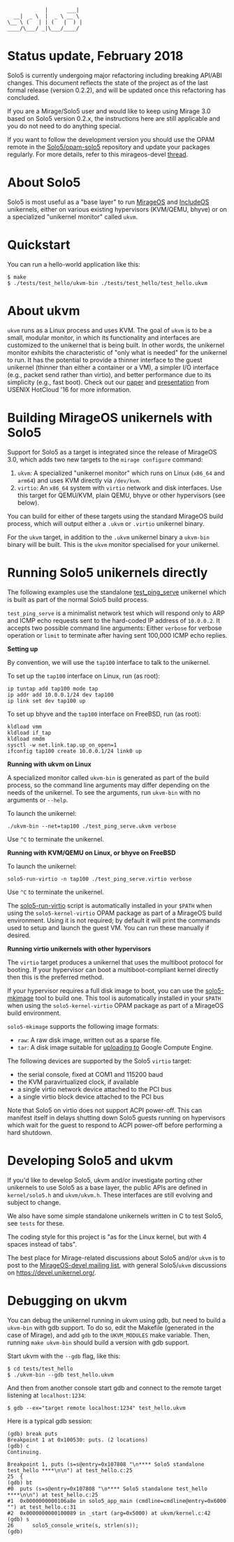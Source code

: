                 |      ___|  
      __|  _ \  |  _ \ __ \  
    \__ \ (   | | (   |  ) | 
    ____/\___/ _|\___/____/  

# Status update, February 2018

Solo5 is currently undergoing major refactoring including breaking API/ABI
changes. This document reflects the state of the project as of the last formal
release (version 0.2.2), and will be updated once this refactoring has
concluded.

If you are a Mirage/Solo5 user and would like to keep using Mirage 3.0 based on
Solo5 version 0.2.x, the instructions here are still applicable and you do not
need to do anything special.

If you want to follow the development version you should use the OPAM remote in
the [Solo5/opam-solo5](https://github.com/Solo5/opam-solo5) repository and
update your packages regularly. For more details, refer to this mirageos-devel
[thread](https://lists.xenproject.org/archives/html/mirageos-devel/2018-02/msg00011.html).

# About Solo5

Solo5 is most useful as a "base layer" to run
[MirageOS](https://mirage.io/) and [IncludeOS](http://www.includeos.org/) unikernels, either on various existing
hypervisors (KVM/QEMU, bhyve) or on a specialized "unikernel monitor" called
`ukvm`.

# Quickstart

You can run a hello-world application like this:

    $ make
    $ ./tests/test_hello/ukvm-bin ./tests/test_hello/test_hello.ukvm

# About ukvm

`ukvm` runs as a Linux process and uses KVM.  The goal of `ukvm` is to
be a small, modular monitor, in which its functionality and interfaces
are customized to the unikernel that is being built.  In other words,
the unikernel monitor exhibits the characteristic of "only what is
needed" for the unikernel to run.  It has the potential to provide a
thinner interface to the guest unikernel (thinner than either a
container or a VM), a simpler I/O interface (e.g., packet send rather
than virtio), and better performance due to its simplicity (e.g., fast
boot). Check out our
[paper](https://www.usenix.org/system/files/conference/hotcloud16/hotcloud16_williams.pdf)
and
[presentation](https://www.usenix.org/sites/default/files/conference/protected-files/hotcloud16_slides_williams.pdf)
from USENIX HotCloud '16 for more information.

# Building MirageOS unikernels with Solo5

Support for Solo5 as a target is integrated since the release of MirageOS 3.0,
which adds two new targets to the `mirage configure` command:

1. `ukvm`: A specialized "unikernel monitor" which runs on Linux
   (`x86_64` and `arm64`) and uses KVM directly via `/dev/kvm`.
2. `virtio`: An `x86_64` system with `virtio` network and disk
   interfaces. Use this target for QEMU/KVM, plain QEMU, bhyve or other
   hypervisors (see below).

You can build for either of these targets using the standard MirageOS build
process, which will output either a `.ukvm` or `.virtio` unikernel binary.

For the `ukvm` target, in addition to the `.ukvm` unikernel binary a `ukvm-bin`
binary will be built. This is the `ukvm` monitor specialised for your
unikernel.

# Running Solo5 unikernels directly

The following examples use the standalone
[test_ping_serve](tests/test_ping_serve/test_ping_serve.c) unikernel which is
built as part of the normal Solo5 build process. 

`test_ping_serve` is a minimalist network test which will respond only to ARP
and ICMP echo requests sent to the hard-coded IP address of `10.0.0.2`. It
accepts two possible command line arguments: Either `verbose` for verbose
operation or `limit` to terminate after having sent 100,000 ICMP echo replies.

**Setting up**

By convention, we will use the `tap100` interface to talk to the unikernel.

To set up the `tap100` interface on Linux, run (as root):

    ip tuntap add tap100 mode tap
    ip addr add 10.0.0.1/24 dev tap100
    ip link set dev tap100 up

To set up bhyve and the `tap100` interface on FreeBSD, run (as root):

    kldload vmm
    kldload if_tap
    kldload nmdm
    sysctl -w net.link.tap.up_on_open=1
    ifconfig tap100 create 10.0.0.1/24 link0 up

**Running with ukvm on Linux**

A specialized monitor called `ukvm-bin` is generated as part of the
build process, so the command line arguments may differ depending on
the needs of the unikernel.  To see the arguments, run `ukvm-bin` with
no arguments or `--help`.

To launch the unikernel:

    ./ukvm-bin --net=tap100 ./test_ping_serve.ukvm verbose

Use `^C` to terminate the unikernel.

**Running with KVM/QEMU on Linux, or bhyve on FreeBSD**

To launch the unikernel:

    solo5-run-virtio -n tap100 ./test_ping_serve.virtio verbose

Use `^C` to terminate the unikernel.

The [solo5-run-virtio](tools/run/solo5-run-virtio.sh) script is automatically
installed in your `$PATH` when using the `solo5-kernel-virtio` OPAM package as
part of a MirageOS build environment.
Using it is not required; by default it will print the commands used to setup
and launch the guest VM. You can run these manually if desired.

**Running virtio unikernels with other hypervisors**

The `virtio` target produces a unikernel that uses the multiboot
protocol for booting. If your hypervisor can boot a multiboot-compliant
kernel directly then this is the preferred method.

If your hypervisor requires a full disk image to boot, you can use the
[solo5-mkimage](tools/mkimage/solo5-mkimage.sh) tool to build one. This tool is
automatically installed in your `$PATH` when using the `solo5-kernel-virtio`
OPAM package as part of a MirageOS build environment.

`solo5-mkimage` supports the following image formats:

* `raw`: A raw disk image, written out as a sparse file.
* `tar`: A disk image suitable for [uploading to](https://cloud.google.com/compute/docs/tutorials/building-images#publishingimage) Google Compute Engine.

The following devices are supported by the Solo5 `virtio` target:

* the serial console, fixed at COM1 and 115200 baud
* the KVM paravirtualized clock, if available
* a single virtio network device attached to the PCI bus
* a single virtio block device attached to the PCI bus

Note that Solo5 on virtio does not support ACPI power-off. This can manifest
itself in delays shutting down Solo5 guests running on hypervisors which wait
for the guest to respond to ACPI power-off before performing a hard shutdown.

# Developing Solo5 and ukvm

If you'd like to develop Solo5, ukvm and/or investigate porting other
unikernels to use Solo5 as a base layer, the public APIs are defined in
`kernel/solo5.h` and `ukvm/ukvm.h`. These interfaces are still evolving
and subject to change.

We also have some simple standalone unikernels written in C to test
Solo5, see `tests` for these.

The coding style for this project is "as for the Linux kernel, but with 4
spaces instead of tabs".

The best place for Mirage-related discussions about Solo5 and/or
`ukvm` is to post to the [MirageOS-devel mailing list](http://lists.xenproject.org/cgi-bin/mailman/listinfo/mirageos-devel),
with general Solo5/`ukvm` discussions on <https://devel.unikernel.org/>.

# Debugging on ukvm

You can debug the unikernel running in ukvm using gdb, but need to
build a `ukvm-bin` with gdb support.  To do so, edit the Makefile
(generated in the case of Mirage), and add `gdb` to the `UKVM_MODULES`
make variable.  Then, running `make ukvm-bin` should build a version
with gdb support.

Start ukvm with the `--gdb` flag, like this:

    $ cd tests/test_hello
    $ ./ukvm-bin --gdb test_hello.ukvm

And then from another console start gdb and connect to the remote target
listening at `localhost:1234`:

    $ gdb --ex="target remote localhost:1234" test_hello.ukvm

Here is a typical gdb session:

    (gdb) break puts
    Breakpoint 1 at 0x100530: puts. (2 locations)
    (gdb) c
    Continuing.

    Breakpoint 1, puts (s=s@entry=0x107808 "\n**** Solo5 standalone test_hello ****\n\n") at test_hello.c:25
    25	{
    (gdb) bt
    #0  puts (s=s@entry=0x107808 "\n**** Solo5 standalone test_hello ****\n\n") at test_hello.c:25
    #1  0x0000000000106a8e in solo5_app_main (cmdline=cmdline@entry=0x6000 "") at test_hello.c:31
    #2  0x0000000000100089 in _start (arg=0x5000) at ukvm/kernel.c:42
    (gdb) s
    26	    solo5_console_write(s, strlen(s));
    (gdb) 
